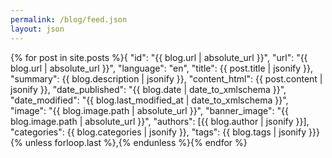 ```yaml
---
permalink: /blog/feed.json
layout: json
---
```

{% for post in site.posts %}{ "id": "{{ blog.url | absolute_url }}",
"url": "{{ blog.url | absolute_url }}",
"language": "en",
"title": {{ post.title | jsonify }},
"summary": {{ blog.description | jsonify }},
"content_html": {{ post.content | jsonify }},
"date_published": "{{ blog.date | date_to_xmlschema }}",
"date_modified": "{{ blog.last_modified_at | date_to_xmlschema }}",
"image": "{{ blog.image.path | absolute_url }}",
"banner_image": "{{ blog.image.path | absolute_url }}",
"authors": [{{ blog.author | jsonify }}],
"categories": {{ blog.categories | jsonify }},
"tags": {{ blog.tags | jsonify }}}
{% unless forloop.last %},{% endunless %}{% endfor %}
